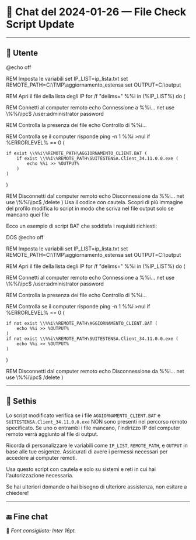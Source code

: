 # 📅 Chat del 2024-01-26 — File Check Script Update

---

## 👤 **Utente**

@echo off

REM Imposta le variabili
set IP_LIST=ip_lista.txt
set REMOTE_PATH=C:\TMP\aggiornamento_estensa
set OUTPUT=C:\output

REM Apri il file della lista degli IP
for /f "delims=" %%i in (%IP_LIST%) do (

REM Connetti al computer remoto
echo Connessione a %%i...
net use \\%%i\ipc$ /user:administrator password

REM Controlla la presenza dei file
echo Controllo di %%i...

REM Controlla se il computer risponde
ping -n 1 %%i >nul
if %ERRORLEVEL% == 0 (

    if exist \\%%i\%REMOTE_PATH\AGGIORNAMENTO_CLIENT.BAT (
        if exist \\%%i\%REMOTE_PATH\SUITESTENSA.Client_34.11.0.0.exe (
            echo %%i >> %OUTPUT%
        ) 
    ) 
) 

REM Disconnetti dal computer remoto
echo Disconnessione da %%i...
net use \\%%i\ipc$ /delete
) 
Usa il codice con cautela. Scopri di più
immagine del profilo
modifica lo script in modo che scriva nel file output solo se mancano quei file

Ecco un esempio di script BAT che soddisfa i requisiti richiesti:

DOS
@echo off

REM Imposta le variabili
set IP_LIST=ip_lista.txt
set REMOTE_PATH=C:\TMP\aggiornamento_estensa
set OUTPUT=C:\output

REM Apri il file della lista degli IP
for /f "delims=" %%i in (%IP_LIST%) do (

REM Connetti al computer remoto
echo Connessione a %%i...
net use \\%%i\ipc$ /user:administrator password

REM Controlla la presenza dei file
echo Controllo di %%i...

REM Controlla se il computer risponde
ping -n 1 %%i >nul
if %ERRORLEVEL% == 0 (

    if not exist \\%%i\%REMOTE_PATH\AGGIORNAMENTO_CLIENT.BAT (
        echo %%i >> %OUTPUT%
    )
    if not exist \\%%i\%REMOTE_PATH\SUITESTENSA.Client_34.11.0.0.exe (
        echo %%i >> %OUTPUT%
    )
)

REM Disconnetti dal computer remoto
echo Disconnessione da %%i...
net use \\%%i\ipc$ /delete
)

---

## 🤖 **Sethis**

Lo script modificato verifica se i file `AGGIORNAMENTO_CLIENT.BAT` e `SUITESTENSA.Client_34.11.0.0.exe` NON sono presenti nel percorso remoto specificato. Se uno o entrambi i file mancano, l'indirizzo IP del computer remoto verrà aggiunto al file di output.

Ricorda di personalizzare le variabili come `IP_LIST`, `REMOTE_PATH`, e `OUTPUT` in base alle tue esigenze. Assicurati di avere i permessi necessari per accedere ai computer remoti.

Usa questo script con cautela e solo su sistemi e reti in cui hai l'autorizzazione necessaria.

Se hai ulteriori domande o hai bisogno di ulteriore assistenza, non esitare a chiedere!

---

## 🔚 Fine chat

📌 *Font consigliato: Inter 16pt.*
